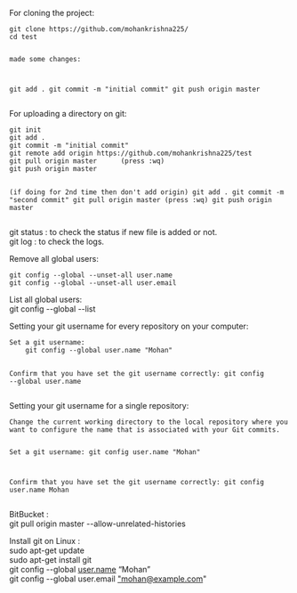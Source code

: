 

<p>For cloning the project:</p>
<pre><code>git clone https://github.com/mohankrishna225/
cd test

made some changes:

git add .
git commit -m "initial commit"
git push origin master
</code></pre>
<p>For uploading a directory on git:</p>
<pre><code>git init
git add .
git commit -m "initial commit"
git remote add origin https://github.com/mohankrishna225/test
git pull origin master      (press :wq)
git push origin master

(if doing for 2nd time then don't add origin)
git add .
git commit -m "second commit"
git pull origin master      (press :wq)
git push origin master
</code></pre>
<p>git status : to check the status if new file is added or not.<br>
git log : to check the logs.</p>
<p>Remove all global users:</p>
<pre><code>git config --global --unset-all user.name
git config --global --unset-all user.email
</code></pre>
<p>List all global users:<br>
git config --global --list</p>
<p>Setting your git username for every repository on your computer:</p>
<pre><code>Set a git username:
	git config --global user.name "Mohan"

Confirm that you have set the git username correctly:
	git config --global user.name
</code></pre>
<p>Setting your git username for a single repository:</p>
<pre><code>Change the current working directory to the local repository where you want to configure the name that is associated with your Git commits.

Set a git username:
	git config user.name "Mohan"

Confirm that you have set the git username correctly:
	git config user.name
	Mohan
</code></pre>
<p>BitBucket :<br>
git pull origin master --allow-unrelated-histories</p>
<p>Install git on Linux :<br>
sudo apt-get update<br>
sudo apt-get install git<br>
git config --global <a href="http://user.name">user.name</a> “Mohan”<br>
git config --global user.email <a href="mailto:%22mohan@example.com">"mohan@example.com</a>"</p>


